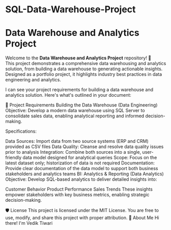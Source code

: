 # SQL-Data-Warehouse-Project
# Data Warehouse and Analytics Project

Welcome to the **Data Warehouse and Analytics Project** repository! 🚀  
This project demonstrates a comprehensive data warehousing and analytics solution, from building a data warehouse to generating actionable insights. Designed as a portfolio project, it highlights industry best practices in data engineering and analytics.

I can see your project requirements for building a data warehouse and analytics solution. Here's what's outlined in your document:



🔧 Project Requirements
Building the Data Warehouse (Data Engineering)
Objective: Develop a modern data warehouse using SQL Server to consolidate sales data, enabling analytical reporting and informed decision-making.

Specifications:

Data Sources: Import data from two source systems (ERP and CRM) provided as CSV files
Data Quality: Cleanse and resolve data quality issues prior to analysis
Integration: Combine both sources into a single, user-friendly data model designed for analytical queries
Scope: Focus on the latest dataset only; historization of data is not required
Documentation: Provide clear documentation of the data model to support both business stakeholders and analytics teams
BI: Analytics & Reporting (Data Analytics)
Objective: Develop SQL-based analytics to deliver detailed insights into:

Customer Behavior
Product Performance
Sales Trends
These insights empower stakeholders with key business metrics, enabling strategic decision-making.



🛡️ License
This project is licensed under the MIT License. You are free to use, modify, and share this project with proper attribution.
🌟 About Me
Hi there! I'm Vedik Tiwari





